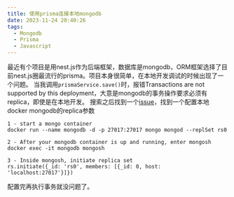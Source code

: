 ```yaml
---
title: 使用prisma连接本地mongodb
date: 2023-11-24 20:40:26
tags:
  - Mongodb
  - Prisma
  - Javascript
---
```


最近有个项目是用nest.js作为后端框架，数据库是mongodb，ORM框架选择了目前nest.js圈最流行的prisma。项目本身很简单，在本地开发调试的时候出现了一个问题。
当我调用`prismaService.save()`时，报错Transactions are not supported by this deployment，大意是mongodb的事务操作要求必须有replica，即使是在本地开发。
搜索之后找到一个[issue](https://github.com/prisma/prisma/issues/8266)，找到一个配置本地docker mongodb的replica参数
```text
1 - start a mongo container
docker run --name mongodb -d -p 27017:27017 mongo mongod --replSet rs0

2 - After your mongodb container is up and running, enter mongosh
docker exec -it mongodb mongosh

3 - Inside mongosh, initiate replica set
rs.initiate({_id: 'rs0', members: [{_id: 0, host: 'localhost:27017'}]})
```
配置完再执行事务就没问题了。